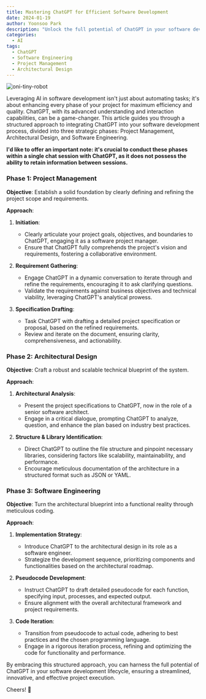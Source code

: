 ```yaml
---
title: Mastering ChatGPT for Efficient Software Development
date: 2024-01-19
author: Yoonsoo Park
description: "Unlock the full potential of ChatGPT in your software development process. Learn how to effectively integrate AI at every stage, from project management and architectural design to coding."
categories:
  - AI
tags:
  - ChatGPT
  - Software Engineering
  - Project Management
  - Architectural Design
---
```


![oni-tiny-robot](images/oni-tiny-robot.webp)

Leveraging AI in software development isn't just about automating tasks; it's about enhancing every phase of your project for maximum efficiency and quality. ChatGPT, with its advanced understanding and interaction capabilities, can be a game-changer. This article guides you through a structured approach to integrating ChatGPT into your software development process, divided into three strategic phases: Project Management, Architectural Design, and Software Engineering.

**I'd like to offer an important note: it's crucial to conduct these phases within a single chat session with ChatGPT, as it does not possess the ability to retain information between sessions.**

### Phase 1: Project Management

**Objective**: Establish a solid foundation by clearly defining and refining the project scope and requirements.

**Approach**:

1. **Initiation**:

   - Clearly articulate your project goals, objectives, and boundaries to ChatGPT, engaging it as a software project manager.
   - Ensure that ChatGPT fully comprehends the project's vision and requirements, fostering a collaborative environment.

2. **Requirement Gathering**:

   - Engage ChatGPT in a dynamic conversation to iterate through and refine the requirements, encouraging it to ask clarifying questions.
   - Validate the requirements against business objectives and technical viability, leveraging ChatGPT's analytical prowess.

3. **Specification Drafting**:
   - Task ChatGPT with drafting a detailed project specification or proposal, based on the refined requirements.
   - Review and iterate on the document, ensuring clarity, comprehensiveness, and actionability.

### Phase 2: Architectural Design

**Objective**: Craft a robust and scalable technical blueprint of the system.

**Approach**:

1. **Architectural Analysis**:

   - Present the project specifications to ChatGPT, now in the role of a senior software architect.
   - Engage in a critical dialogue, prompting ChatGPT to analyze, question, and enhance the plan based on industry best practices.

2. **Structure & Library Identification**:
   - Direct ChatGPT to outline the file structure and pinpoint necessary libraries, considering factors like scalability, maintainability, and performance.
   - Encourage meticulous documentation of the architecture in a structured format such as JSON or YAML.

### Phase 3: Software Engineering

**Objective**: Turn the architectural blueprint into a functional reality through meticulous coding.

**Approach**:

1. **Implementation Strategy**:

   - Introduce ChatGPT to the architectural design in its role as a software engineer.
   - Strategize the development sequence, prioritizing components and functionalities based on the architectural roadmap.

2. **Pseudocode Development**:

   - Instruct ChatGPT to draft detailed pseudocode for each function, specifying input, processes, and expected output.
   - Ensure alignment with the overall architectural framework and project requirements.

3. **Code Iteration**:
   - Transition from pseudocode to actual code, adhering to best practices and the chosen programming language.
   - Engage in a rigorous iteration process, refining and optimizing the code for functionality and performance.

By embracing this structured approach, you can harness the full potential of ChatGPT in your software development lifecycle, ensuring a streamlined, innovative, and effective project execution.

Cheers! 🍺
